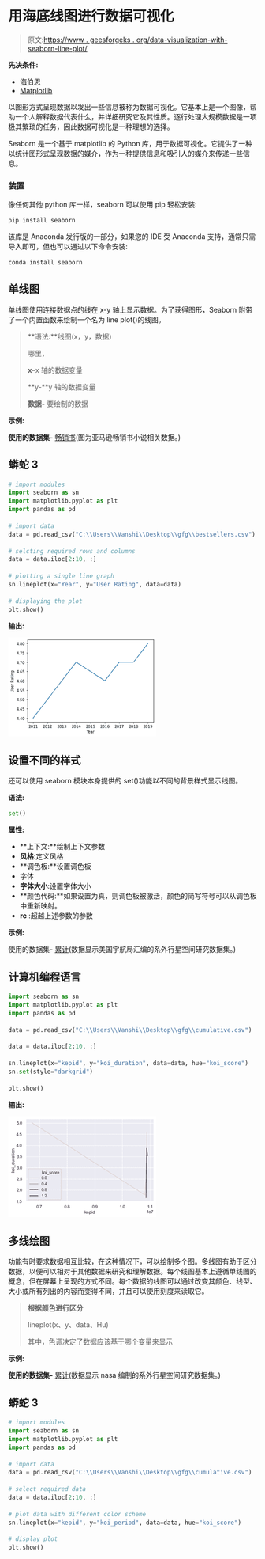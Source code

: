 # 用海底线图进行数据可视化

> 原文:[https://www . geesforgeks . org/data-visualization-with-seaborn-line-plot/](https://www.geeksforgeeks.org/data-visualization-with-seaborn-line-plot/)

**先决条件:**

*   [海伯恩](https://www.geeksforgeeks.org/introduction-to-seaborn-python/)
*   [Matplotlib](https://www.geeksforgeeks.org/python-introduction-matplotlib/)

以图形方式呈现数据以发出一些信息被称为数据可视化。它基本上是一个图像，帮助一个人解释数据代表什么，并详细研究它及其性质。逐行处理大规模数据是一项极其繁琐的任务，因此数据可视化是一种理想的选择。

Seaborn 是一个基于 matplotlib 的 Python 库，用于数据可视化。它提供了一种以统计图形式呈现数据的媒介，作为一种提供信息和吸引人的媒介来传递一些信息。

### 装置

像任何其他 python 库一样，seaborn 可以使用 pip 轻松安装:

```py
pip install seaborn

```

该库是 Anaconda 发行版的一部分，如果您的 IDE 受 Anaconda 支持，通常只需导入即可，但也可以通过以下命令安装:

```py
conda install seaborn

```

## 单线图

单线图使用连接数据点的线在 x-y 轴上显示数据。为了获得图形，Seaborn 附带了一个内置函数来绘制一个名为 line plot()的线图。

> **语法:**线图(x，y，数据)
> 
> 哪里，
> 
> **x**–x 轴的数据变量
> 
> **y-**y 轴的数据变量
> 
> **数据-** 要绘制的数据

**示例:**

**使用的数据集-** [畅销书](https://drive.google.com/file/d/1KhtJuBtO73gItNku98y5ekCRWobzBify/view?usp=sharing)(图为亚马逊畅销书小说相关数据。)

## 蟒蛇 3

```py
# import modules
import seaborn as sn
import matplotlib.pyplot as plt
import pandas as pd

# import data
data = pd.read_csv("C:\\Users\\Vanshi\\Desktop\\gfg\\bestsellers.csv")

# selcting required rows and columns
data = data.iloc[2:10, :]

# plotting a single line graph
sn.lineplot(x="Year", y="User Rating", data=data)

# displaying the plot
plt.show()
```

**输出:**

![](img/085534155c9aed2d9dec58d0cbfd0939.png)

## 设置不同的样式

还可以使用 seaborn 模块本身提供的 set()功能以不同的背景样式显示线图。

**语法:**

```py
set()

```

**属性:**

*   **上下文:**绘制上下文参数
*   **风格**:定义风格
*   **调色板:**设置调色板
*   字体
*   **字体大小**:设置字体大小
*   **颜色代码:**如果设置为真，则调色板被激活，颜色的简写符号可以从调色板中重新映射。
*   **rc** :超越上述参数的参数

**示例:**

使用的数据集- [累计](https://drive.google.com/file/d/1pAPwPDyz0Zi1paKrr81WOfsA_TACz4fl/view?usp=sharing)(数据显示美国宇航局汇编的系外行星空间研究数据集。)

## 计算机编程语言

```py
import seaborn as sn
import matplotlib.pyplot as plt
import pandas as pd

data = pd.read_csv("C:\\Users\\Vanshi\\Desktop\\gfg\\cumulative.csv")

data = data.iloc[2:10, :]

sn.lineplot(x="kepid", y="koi_duration", data=data, hue="koi_score")
sn.set(style="darkgrid")

plt.show()
```

**输出:**

![](img/316139073c9797cb74564c91dc7ca276.png)

## 多线绘图

功能有时要求数据相互比较，在这种情况下，可以绘制多个图。多线图有助于区分数据，以便可以相对于其他数据来研究和理解数据。每个线图基本上遵循单线图的概念，但在屏幕上呈现的方式不同。每个数据的线图可以通过改变其颜色、线型、大小或所有列出的内容而变得不同，并且可以使用刻度来读取它。

> **根据颜色进行区分**
> 
> lineplot(x、y、data、Hu)
> 
> 其中，色调决定了数据应该基于哪个变量来显示

**示例:**

**使用的数据集-** [累计](https://drive.google.com/file/d/1pAPwPDyz0Zi1paKrr81WOfsA_TACz4fl/view?usp=sharing)(数据显示 nasa 编制的系外行星空间研究数据集。)

## 蟒蛇 3

```py
# import modules
import seaborn as sn
import matplotlib.pyplot as plt
import pandas as pd

# import data
data = pd.read_csv("C:\\Users\\Vanshi\\Desktop\\gfg\\cumulative.csv")

# select required data
data = data.iloc[2:10, :]

# plot data with different color scheme
sn.lineplot(x="kepid", y="koi_period", data=data, hue="koi_score")

# display plot
plt.show()
```